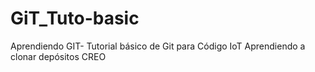 # GiT_Tuto-basic
Aprendiendo GIT- Tutorial básico de Git para Código IoT
Aprendiendo a clonar depósitos CREO 
